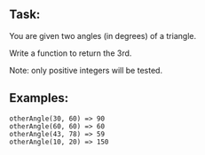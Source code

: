Task:
-----

You are given two angles (in degrees) of a triangle.

Write a function to return the 3rd.

Note: only positive integers will be tested.


Examples:
---------

```
otherAngle(30, 60) => 90
otherAngle(60, 60) => 60
otherAngle(43, 78) => 59
otherAngle(10, 20) => 150
```
